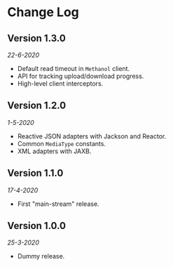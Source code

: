 # Change Log

## Version 1.3.0

*22-6-2020*

* Default read timeout in `Methanol` client.
* API for tracking upload/download progress.
* High-level client interceptors.

## Version 1.2.0

*1-5-2020*

* Reactive JSON adapters with Jackson and Reactor.
* Common `MediaType` constants.
* XML adapters with JAXB.

## Version 1.1.0

*17-4-2020* 

* First "main-stream" release.

## Version 1.0.0

*25-3-2020*

* Dummy release.
